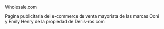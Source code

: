 Wholesale.com

Pagina publicitaria del e-commerce de venta mayorista de las marcas Ooni y Emily Henry de la propiedad de Denis-ros.com
